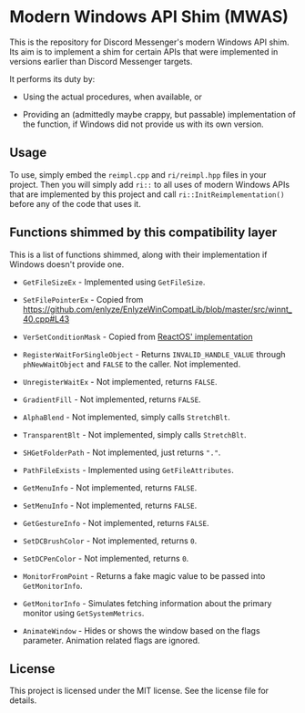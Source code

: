 # Modern Windows API Shim (MWAS)

This is the repository for Discord Messenger's modern Windows API shim.  Its aim is to implement a
shim for certain APIs that were implemented in versions earlier than Discord Messenger targets.

It performs its duty by:

- Using the actual procedures, when available, or

- Providing an (admittedly maybe crappy, but passable) implementation of the function, if Windows
  did not provide us with its own version.

## Usage

To use, simply embed the `reimpl.cpp` and `ri/reimpl.hpp` files in your project.  Then you will
simply add `ri::` to all uses of modern Windows APIs that are implemented by this project and call
`ri::InitReimplementation()` before any of the code that uses it.

## Functions shimmed by this compatibility layer

This is a list of functions shimmed, along with their implementation if Windows doesn't provide one.

- `GetFileSizeEx` - Implemented using `GetFileSize`.

- `SetFilePointerEx` - Copied from
  https://github.com/enlyze/EnlyzeWinCompatLib/blob/master/src/winnt_40.cpp#L43

- `VerSetConditionMask` - Copied from
  [ReactOS' implementation](https://github.com/mirror/reactos/blob/master/reactos/lib/rtl/version.c#L213)

- `RegisterWaitForSingleObject` - Returns `INVALID_HANDLE_VALUE` through `phNewWaitObject` and
  `FALSE` to the caller. Not implemented.

- `UnregisterWaitEx` - Not implemented, returns `FALSE`.

- `GradientFill` - Not implemented, returns `FALSE`.

- `AlphaBlend` - Not implemented, simply calls `StretchBlt`.

- `TransparentBlt` - Not implemented, simply calls `StretchBlt`.

- `SHGetFolderPath` - Not implemented, just returns `"."`.

- `PathFileExists` - Implemented using `GetFileAttributes`.

- `GetMenuInfo` - Not implemented, returns `FALSE`.

- `SetMenuInfo` - Not implemented, returns `FALSE`.

- `GetGestureInfo` - Not implemented, returns `FALSE`.

- `SetDCBrushColor` - Not implemented, returns `0`.

- `SetDCPenColor` - Not implemented, returns `0`.

- `MonitorFromPoint` - Returns a fake magic value to be passed into `GetMonitorInfo`.

- `GetMonitorInfo` - Simulates fetching information about the primary monitor using `GetSystemMetrics`.

- `AnimateWindow` - Hides or shows the window based on the flags parameter. Animation related flags are ignored.

## License

This project is licensed under the MIT license.  See the license file for details.
